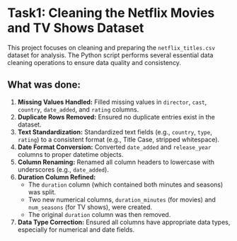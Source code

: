 # Task1: Cleaning the Netflix Movies and TV Shows Dataset

This project focuses on cleaning and preparing the `netflix_titles.csv` dataset for analysis. The Python script performs several essential data cleaning operations to ensure data quality and consistency.

## What was done:

1.  **Missing Values Handled:** Filled missing values in `director`, `cast`, `country`, `date_added`, and `rating` columns.
2.  **Duplicate Rows Removed:** Ensured no duplicate entries exist in the dataset.
3.  **Text Standardization:** Standardized text fields (e.g., `country`, `type`, `rating`) to a consistent format (e.g., Title Case, stripped whitespace).
4.  **Date Format Conversion:** Converted `date_added` and `release_year` columns to proper datetime objects.
5.  **Column Renaming:** Renamed all column headers to lowercase with underscores (e.g., `date_added`).
6.  **Duration Column Refined:**
    * The `duration` column (which contained both minutes and seasons) was split.
    * Two new numerical columns, `duration_minutes` (for movies) and `num_seasons` (for TV shows), were created.
    * The original `duration` column was then removed.
7.  **Data Type Correction:** Ensured all columns have appropriate data types, especially for numerical and date fields.

